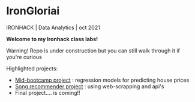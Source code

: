 # IronGloriai
IRONHACK | Data Analytics | oct 2021

**Welcome to my Ironhack class labs!** 

Warning! Repo is under construction but you can still walk through it if you're curious

Highlighted projects:
- [Mid-bootcamp project](https://github.com/GloriaiXIII/IronGloriai/tree/main/ironhack_week5_midbootcamp_regression_project) : regression models for predicting house prices
- [Song recommender project](https://github.com/GloriaiXIII/IronGloriai/blob/main/ironhack_week7/w7_labs/w7d5_lab_prototype.ipynb) : using web-scrapping and api's 
- Final project.... is coming!! 


